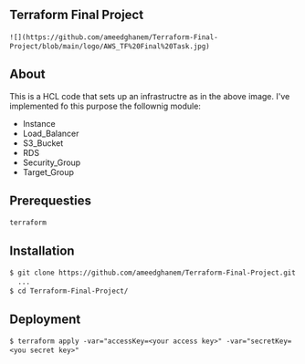 ## Terraform Final Project
    ![](https://github.com/ameedghanem/Terraform-Final-Project/blob/main/logo/AWS_TF%20Final%20Task.jpg)

## About
This is a HCL code that sets up an infrastructre as in the above image.
I've implemented fo this purpose the follownig module:
- Instance
- Load_Balancer
- S3_Bucket
- RDS
- Security_Group
- Target_Group

## Prerequesties
    terraform

## Installation
    $ git clone https://github.com/ameedghanem/Terraform-Final-Project.git
      ...
    $ cd Terraform-Final-Project/

## Deployment
    $ terraform apply -var="accessKey=<your access key>" -var="secretKey=<you secret key>"
